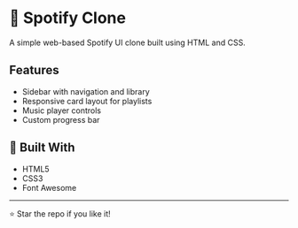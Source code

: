 # 🎵 Spotify Clone

A simple web-based Spotify UI clone built using HTML and CSS.

## Features
- Sidebar with navigation and library
- Responsive card layout for playlists
- Music player controls
- Custom progress bar

## 🔧 Built With
- HTML5
- CSS3
- Font Awesome

---

⭐ Star the repo if you like it!
